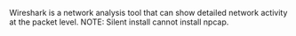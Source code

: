 Wireshark is a network analysis tool that can show detailed network activity at the packet level.
NOTE: Silent install cannot install npcap.